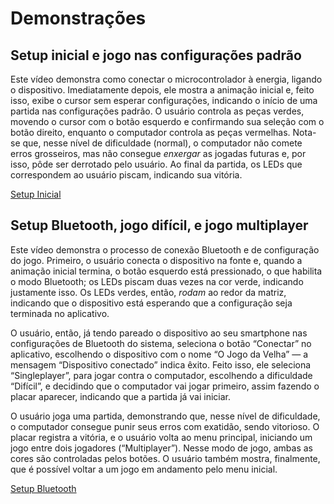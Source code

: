 <!-- LTeX: language=pt-BR -->

# Demonstrações

## Setup inicial e jogo nas configurações padrão

Este vídeo demonstra como conectar o microcontrolador à energia, ligando o
dispositivo. Imediatamente depois, ele mostra a animação inicial e, feito isso,
exibe o cursor sem esperar configurações, indicando o início de uma partida nas
configurações padrão. O usuário controla as peças verdes, movendo o cursor com
o botão esquerdo e confirmando sua seleção com o botão direito, enquanto o
computador controla as peças vermelhas. Nota-se que, nesse nível de dificuldade
(normal), o computador não comete erros grosseiros, mas não consegue *enxergar*
as jogadas futuras e, por isso, pôde ser derrotado pelo usuário. Ao final da
partida, os LEDs que correspondem ao usuário piscam, indicando sua vitória.

[Setup Inicial](https://github.com/ICEI-PUC-Minas-EC-TI/ppl-ec-2024-1-p1-liec-t1-g2-jogo-da-velha/assets/169660385/9835e238-2499-46d9-83b2-a269165461b0)

## Setup Bluetooth, jogo difícil, e jogo multiplayer

Este vídeo demonstra o processo de conexão Bluetooth e de configuração do jogo.
Primeiro, o usuário conecta o dispositivo na fonte e, quando a animação inicial
termina, o botão esquerdo está pressionado, o que habilita o modo Bluetooth; os
LEDs piscam duas vezes na cor verde, indicando justamente isso. Os LEDs verdes,
então, *rodam* ao redor da matriz, indicando que o dispositivo está esperando
que a configuração seja terminada no aplicativo.

O usuário, então, já tendo pareado o dispositivo ao seu smartphone nas
configurações de Bluetooth do sistema, seleciona o botão “Conectar” no
aplicativo, escolhendo o dispositivo com o nome “O Jogo da Velha” — a mensagem
“Dispositivo conectado” indica êxito. Feito isso, ele seleciona “Singleplayer”,
para jogar contra o computador, escolhendo a dificuldade “Difícil”, e decidindo
que o computador vai jogar primeiro, assim fazendo o placar aparecer, indicando
que a partida já vai iniciar.

O usuário joga uma partida, demonstrando que, nesse nível de dificuldade, o
computador consegue punir seus erros com exatidão, sendo vitorioso. O placar
registra a vitória, e o usuário volta ao menu principal, iniciando um jogo
entre dois jogadores (“Multiplayer”). Nesse modo de jogo, ambas as cores são
controladas pelos botões. O usuário também mostra, finalmente, que é possível
voltar a um jogo em andamento pelo menu inicial.

[Setup Bluetooth](https://github.com/ICEI-PUC-Minas-EC-TI/ppl-ec-2024-1-p1-liec-t1-g2-jogo-da-velha/assets/169660385/b026c042-2a5c-4614-8993-6be413f7cb8c)
